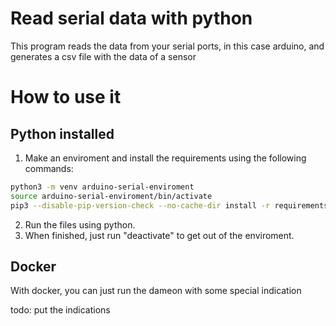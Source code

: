 # Read serial data with python

This program reads the data from your serial ports, in this case arduino, and
generates a csv file with the data of a sensor

# How to use it

## Python installed

1. Make an enviroment and install the requirements using the following commands:

```bash
python3 -m venv arduino-serial-enviroment
source arduino-serial-enviroment/bin/activate
pip3 --disable-pip-version-check --no-cache-dir install -r requirements.txt
```

2. Run the files using python.
3. When finished, just run "deactivate" to get out of the enviroment.

## Docker

With docker, you can just run the dameon with some special indication

todo: put the indications
